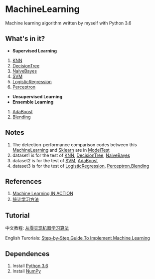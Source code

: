 # MachineLearning
Machine learning algorithm written by myself with Python 3.6
## What's in it?
+ **Supervised Learning**
1. [KNN](https://github.com/DandelionLau/MachineLearning/blob/master/Supervised%20Learning/KNN.py)
2. [DecisionTree](https://github.com/DandelionLau/MachineLearning/blob/master/Supervised%20Learning/DecisionTree.py)
3. [NaiveBayes](https://github.com/DandelionLau/MachineLearning/blob/master/Supervised%20Learning/NaiveBayes.py)
4. [SVM](https://github.com/DandelionLau/MachineLearning/blob/master/Supervised%20Learning/SVM.py)
5. [LogisticRegression](https://github.com/DandelionLau/MachineLearning/blob/master/Supervised%20Learning/LogisticRegression.py)
6. [Perceptron](https://github.com/DandelionLau/MachineLearning/blob/master/Supervised%20Learning/Perceptron.py)


+ **Unsupervised Learning**
+ **Ensemble Learning**
1. [AdaBoost](https://github.com/DandelionLau/MachineLearning/tree/master/Ensemble%20Learning)
2. [Blending](https://github.com/DandelionLau/MachineLearning/blob/master/Ensemble%20Learning/Blending.py)

## Notes
1. The detection-performance comparison codes  between this [MachineLearning](https://github.com/DandelionLau/MachineLearning) and [Sklearn](https://scikit-learn.org/stable/) are in [ModelTest](https://github.com/DandelionLau/MachineLearning/tree/master/ModelTest) 
2. dataset1 is for the test of [KNN](https://github.com/DandelionLau/MachineLearning/blob/master/KNN.py), [DecisionTree](https://github.com/DandelionLau/MachineLearning/blob/master/DecisionTree.py), [NaiveBayes](https://github.com/DandelionLau/MachineLearning/blob/master/NaiveBayes.py)
3. dataset2 is for the test of [SVM](https://github.com/DandelionLau/MachineLearning/blob/master/SVM.py), [AdaBoost](https://github.com/DandelionLau/MachineLearning/tree/master/Ensemble%20Learning)
4. dataset3 is for the test of  [LogisticRegression](https://github.com/DandelionLau/MachineLearning/blob/master/LogisticRegression.py),
[Perceptron](https://github.com/DandelionLau/MachineLearning/blob/master/Supervised%20Learning/Perceptron.py),[Blending](https://github.com/DandelionLau/MachineLearning/blob/master/Ensemble%20Learning/Blending.py)

## References
1. [Machine Learning IN ACTION](https://www.manning.com/books/machine-learning-in-action)
2. [统计学习方法](https://baike.baidu.com/item/%E7%BB%9F%E8%AE%A1%E5%AD%A6%E4%B9%A0%E6%96%B9%E6%B3%95/10430179)

## Tutorial
中文教程: [从零实现机器学习算法](https://zhuanlan.zhihu.com/easymachinelearning)

English Turorials: [Step-by-Step Guide To Implement Machine Learning]()
## Dependences
1. Install [Python 3.6](https://www.python.org/)
2. Install [NumPy](http://www.numpy.org/)
